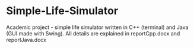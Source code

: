 # Simple-Life-Simulator

Academic project - simple life simulator written in C++ (terminal) and Java (GUI made with Swing).
All details are explained in reportCpp.docx and reportJava.docx
